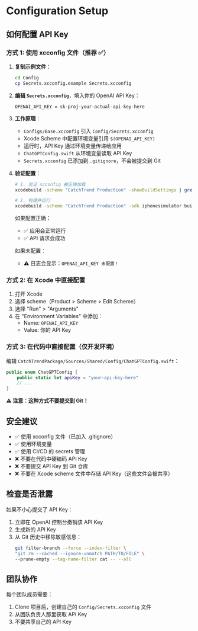 # Configuration Setup

## 如何配置 API Key

### 方式 1: 使用 xcconfig 文件（推荐 ✅）

1. **复制示例文件**：
   ```bash
   cd Config
   cp Secrets.xcconfig.example Secrets.xcconfig
   ```

2. **编辑 `Secrets.xcconfig`**，填入你的 OpenAI API Key：
   ```
   OPENAI_API_KEY = sk-proj-your-actual-api-key-here
   ```

3. **工作原理**：
   - `Configs/Base.xcconfig` 引入 `Config/Secrets.xcconfig`
   - Xcode Scheme 中配置环境变量引用 `$(OPENAI_API_KEY)`
   - 运行时，API Key 通过环境变量传递给应用
   - `ChatGPTConfig.swift` 从环境变量读取 API Key
   - `Secrets.xcconfig` 已添加到 `.gitignore`，不会被提交到 Git

4. **验证配置**：
   ```bash
   # 1. 验证 xcconfig 被正确加载
   xcodebuild -scheme "CatchTrend Production" -showBuildSettings | grep OPENAI_API_KEY

   # 2. 构建并运行
   xcodebuild -scheme "CatchTrend Production" -sdk iphonesimulator build
   ```

   如果配置正确：
   - ✅ 应用会正常运行
   - ✅ API 请求会成功

   如果未配置：
   - ⚠️ 日志会显示：`OPENAI_API_KEY 未配置！`

### 方式 2: 在 Xcode 中直接配置

1. 打开 Xcode
2. 选择 scheme（Product > Scheme > Edit Scheme）
3. 选择 "Run" > "Arguments"
4. 在 "Environment Variables" 中添加：
   - Name: `OPENAI_API_KEY`
   - Value: 你的 API Key

### 方式 3: 在代码中直接配置（仅开发环境）

编辑 `CatchTrendPackage/Sources/Shared/Config/ChatGPTConfig.swift`：

```swift
public enum ChatGPTConfig {
    public static let apiKey = "your-api-key-here"
    // ...
}
```

**⚠️ 注意：这种方式不要提交到 Git！**

## 安全建议

- ✅ 使用 xcconfig 文件（已加入 .gitignore）
- ✅ 使用环境变量
- ✅ 使用 CI/CD 的 secrets 管理
- ❌ 不要在代码中硬编码 API Key
- ❌ 不要提交 API Key 到 Git 仓库
- ❌ 不要在 Xcode scheme 文件中存储 API Key（这些文件会被共享）

## 检查是否泄露

如果不小心提交了 API Key：

1. 立即在 OpenAI 控制台撤销该 API Key
2. 生成新的 API Key
3. 从 Git 历史中移除敏感信息：
   ```bash
   git filter-branch --force --index-filter \
   "git rm --cached --ignore-unmatch PATH/TO/FILE" \
   --prune-empty --tag-name-filter cat -- --all
   ```

## 团队协作

每个团队成员需要：
1. Clone 项目后，创建自己的 `Config/Secrets.xcconfig` 文件
2. 从团队负责人那里获取 API Key
3. 不要共享自己的 API Key
